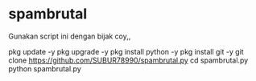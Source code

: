 # spambrutal
Gunakan script ini dengan bijak coy,,

pkg update -y
pkg upgrade -y
pkg install python -y
pkg install git -y
git clone https://github.com/SUBUR78990/spambrutal.py
cd spambrutal.py
python spambrutal.py
